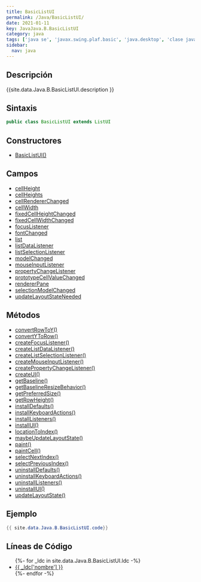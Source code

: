 ```yaml
---
title: BasicListUI
permalink: /Java/BasicListUI/
date: 2021-01-11
key: JavaJava.B.BasicListUI
category: java
tags: ['java se', 'javax.swing.plaf.basic', 'java.desktop', 'clase java', 'Java 1.0']
sidebar: 
  nav: java
---
```


## Descripción
{{site.data.Java.B.BasicListUI.description }}

## Sintaxis
~~~java
public class BasicListUI extends ListUI
~~~

## Constructores
* [BasicListUI()](/Java/BasicListUI/BasicListUI/)

## Campos
* [cellHeight](/Java/BasicListUI/cellHeight)
* [cellHeights](/Java/BasicListUI/cellHeights)
* [cellRendererChanged](/Java/BasicListUI/cellRendererChanged)
* [cellWidth](/Java/BasicListUI/cellWidth)
* [fixedCellHeightChanged](/Java/BasicListUI/fixedCellHeightChanged)
* [fixedCellWidthChanged](/Java/BasicListUI/fixedCellWidthChanged)
* [focusListener](/Java/BasicListUI/focusListener)
* [fontChanged](/Java/BasicListUI/fontChanged)
* [list](/Java/BasicListUI/list)
* [listDataListener](/Java/BasicListUI/listDataListener)
* [listSelectionListener](/Java/BasicListUI/listSelectionListener)
* [modelChanged](/Java/BasicListUI/modelChanged)
* [mouseInputListener](/Java/BasicListUI/mouseInputListener)
* [propertyChangeListener](/Java/BasicListUI/propertyChangeListener)
* [prototypeCellValueChanged](/Java/BasicListUI/prototypeCellValueChanged)
* [rendererPane](/Java/BasicListUI/rendererPane)
* [selectionModelChanged](/Java/BasicListUI/selectionModelChanged)
* [updateLayoutStateNeeded](/Java/BasicListUI/updateLayoutStateNeeded)

## Métodos
* [convertRowToY()](/Java/BasicListUI/convertRowToY)
* [convertYToRow()](/Java/BasicListUI/convertYToRow)
* [createFocusListener()](/Java/BasicListUI/createFocusListener)
* [createListDataListener()](/Java/BasicListUI/createListDataListener)
* [createListSelectionListener()](/Java/BasicListUI/createListSelectionListener)
* [createMouseInputListener()](/Java/BasicListUI/createMouseInputListener)
* [createPropertyChangeListener()](/Java/BasicListUI/createPropertyChangeListener)
* [createUI()](/Java/BasicListUI/createUI)
* [getBaseline()](/Java/BasicListUI/getBaseline)
* [getBaselineResizeBehavior()](/Java/BasicListUI/getBaselineResizeBehavior)
* [getPreferredSize()](/Java/BasicListUI/getPreferredSize)
* [getRowHeight()](/Java/BasicListUI/getRowHeight)
* [installDefaults()](/Java/BasicListUI/installDefaults)
* [installKeyboardActions()](/Java/BasicListUI/installKeyboardActions)
* [installListeners()](/Java/BasicListUI/installListeners)
* [installUI()](/Java/BasicListUI/installUI)
* [locationToIndex()](/Java/BasicListUI/locationToIndex)
* [maybeUpdateLayoutState()](/Java/BasicListUI/maybeUpdateLayoutState)
* [paint()](/Java/BasicListUI/paint)
* [paintCell()](/Java/BasicListUI/paintCell)
* [selectNextIndex()](/Java/BasicListUI/selectNextIndex)
* [selectPreviousIndex()](/Java/BasicListUI/selectPreviousIndex)
* [uninstallDefaults()](/Java/BasicListUI/uninstallDefaults)
* [uninstallKeyboardActions()](/Java/BasicListUI/uninstallKeyboardActions)
* [uninstallListeners()](/Java/BasicListUI/uninstallListeners)
* [uninstallUI()](/Java/BasicListUI/uninstallUI)
* [updateLayoutState()](/Java/BasicListUI/updateLayoutState)

## Ejemplo
~~~java
{{ site.data.Java.B.BasicListUI.code}}
~~~

## Líneas de Código
<ul>
{%- for _ldc in site.data.Java.B.BasicListUI.ldc -%}
   <li>
       <a href="{{_ldc['url'] }}">{{ _ldc['nombre'] }}</a>
   </li>
{%- endfor -%}
</ul>

